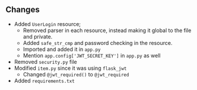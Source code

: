 ## Changes

* Added `UserLogin` resource;
    * Removed parser in each resource, instead making it global to the file and private.
    * Added `safe_str_cmp` and password checking in the resource.
    * Imported and added it in `app.py`
    * Mention `app.config['JWT_SECRET_KEY']` in `app.py` as well
* Removed `security.py` file
* Modified `item.py` since it was using `flask_jwt`
    * Changed `@jwt_required()` to `@jwt_required`
* Added `requirements.txt`